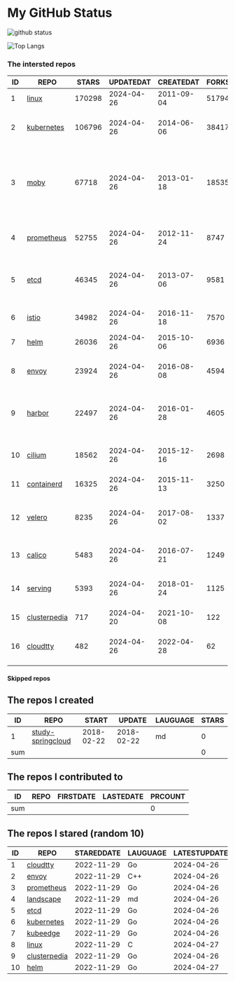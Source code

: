 # My GitHub Status

<img src="https://github-readme-stats-1.yihong0618.vercel.app/api?username=daoqingniu&show_icons=true&&&hide_title=true&count_private=true" alt="github status" />

![Top Langs](https://github-readme-stats-1.yihong0618.vercel.app/api/top-langs/?username=daoqingniu&layout=compact)

<!--START_SECTION:github_repos-->
### The intersted repos
| ID |                              REPO                               | STARS  | UPDATEDAT  | CREATEDAT  | FORKSCOUNT |                                                DESCRIPTIONS                                                |
|----|-----------------------------------------------------------------|--------|------------|------------|------------|------------------------------------------------------------------------------------------------------------|
|  1 | [linux](https://github.com/torvalds/linux)                      | 170298 | 2024-04-26 | 2011-09-04 |      51794 | Linux kernel source tree                                                                                   |
|  2 | [kubernetes](https://github.com/kubernetes/kubernetes)          | 106796 | 2024-04-26 | 2014-06-06 |      38417 | Production-Grade Container Scheduling and Management                                                       |
|  3 | [moby](https://github.com/moby/moby)                            |  67718 | 2024-04-26 | 2013-01-18 |      18535 | The Moby Project - a collaborative project for the container ecosystem to assemble container-based systems |
|  4 | [prometheus](https://github.com/prometheus/prometheus)          |  52755 | 2024-04-26 | 2012-11-24 |       8747 | The Prometheus monitoring system and time series database.                                                 |
|  5 | [etcd](https://github.com/etcd-io/etcd)                         |  46345 | 2024-04-26 | 2013-07-06 |       9581 | Distributed reliable key-value store for the most critical data of a distributed system                    |
|  6 | [istio](https://github.com/istio/istio)                         |  34982 | 2024-04-26 | 2016-11-18 |       7570 | Connect, secure, control, and observe services.                                                            |
|  7 | [helm](https://github.com/helm/helm)                            |  26036 | 2024-04-26 | 2015-10-06 |       6936 | The Kubernetes Package Manager                                                                             |
|  8 | [envoy](https://github.com/envoyproxy/envoy)                    |  23924 | 2024-04-26 | 2016-08-08 |       4594 | Cloud-native high-performance edge/middle/service proxy                                                    |
|  9 | [harbor](https://github.com/goharbor/harbor)                    |  22497 | 2024-04-26 | 2016-01-28 |       4605 | An open source trusted cloud native registry project that stores, signs, and scans content.                |
| 10 | [cilium](https://github.com/cilium/cilium)                      |  18562 | 2024-04-26 | 2015-12-16 |       2698 | eBPF-based Networking, Security, and Observability                                                         |
| 11 | [containerd](https://github.com/containerd/containerd)          |  16325 | 2024-04-26 | 2015-11-13 |       3250 | An open and reliable container runtime                                                                     |
| 12 | [velero](https://github.com/vmware-tanzu/velero)                |   8235 | 2024-04-26 | 2017-08-02 |       1337 | Backup and migrate Kubernetes applications and their persistent volumes                                    |
| 13 | [calico](https://github.com/projectcalico/calico)               |   5483 | 2024-04-26 | 2016-07-21 |       1249 | Cloud native networking and network security                                                               |
| 14 | [serving](https://github.com/knative/serving)                   |   5393 | 2024-04-26 | 2018-01-24 |       1125 | Kubernetes-based, scale-to-zero, request-driven compute                                                    |
| 15 | [clusterpedia](https://github.com/clusterpedia-io/clusterpedia) |    717 | 2024-04-20 | 2021-10-08 |        122 | The Encyclopedia of Kubernetes clusters                                                                    |
| 16 | [cloudtty](https://github.com/cloudtty/cloudtty)                |    482 | 2024-04-26 | 2022-04-28 |         62 | A Friendly Kubernetes CloudShell (Web Terminal) !                                                          |



#### Skipped repos
<!--END_SECTION:github_repos-->

<!--START_SECTION:my_github-->
## The repos I created
| ID  |                                 REPO                                 |   START    |   UPDATE   | LAUGUAGE | STARS |
|-----|----------------------------------------------------------------------|------------|------------|----------|-------|
|   1 | [study-springcloud](https://github.com/daoqingniu/study-springcloud) | 2018-02-22 | 2018-02-22 | md       |     0 |
| sum |                                                                      |            |            |          |     0 |

## The repos I contributed to
| ID  | REPO | FIRSTDATE | LASTEDATE | PRCOUNT |
|-----|------|-----------|-----------|---------|
| sum |      |           |           |       0 |

## The repos I stared (random 10)
| ID |                              REPO                               | STAREDDATE | LAUGUAGE | LATESTUPDATE |
|----|-----------------------------------------------------------------|------------|----------|--------------|
|  1 | [cloudtty](https://github.com/cloudtty/cloudtty)                | 2022-11-29 | Go       | 2024-04-26   |
|  2 | [envoy](https://github.com/envoyproxy/envoy)                    | 2022-11-29 | C++      | 2024-04-26   |
|  3 | [prometheus](https://github.com/prometheus/prometheus)          | 2022-11-29 | Go       | 2024-04-26   |
|  4 | [landscape](https://github.com/cncf/landscape)                  | 2022-11-29 | md       | 2024-04-26   |
|  5 | [etcd](https://github.com/etcd-io/etcd)                         | 2022-11-29 | Go       | 2024-04-26   |
|  6 | [kubernetes](https://github.com/kubernetes/kubernetes)          | 2022-11-29 | Go       | 2024-04-26   |
|  7 | [kubeedge](https://github.com/kubeedge/kubeedge)                | 2022-11-29 | Go       | 2024-04-26   |
|  8 | [linux](https://github.com/torvalds/linux)                      | 2022-11-29 | C        | 2024-04-27   |
|  9 | [clusterpedia](https://github.com/clusterpedia-io/clusterpedia) | 2022-11-29 | Go       | 2024-04-26   |
| 10 | [helm](https://github.com/helm/helm)                            | 2022-11-29 | Go       | 2024-04-27   |

<!--END_SECTION:my_github-->
